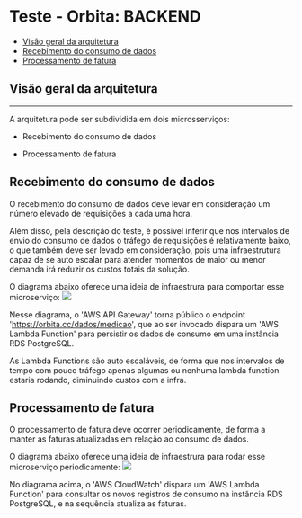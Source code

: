 # Teste - Orbita: BACKEND

- [Visão geral da arquitetura](#Visão-geral-da-arquitetura)
- [Recebimento do consumo de dados](#Recebimento-do-consumo-de-dados)
- [Processamento de fatura](#Processamento-de-fatura)

## Visão geral da arquitetura
---
A arquitetura pode ser subdividida em dois microsserviços:

* Recebimento do consumo de dados

* Processamento de fatura 

## Recebimento do consumo de dados
O recebimento do consumo de dados deve levar em consideração um número elevado de requisições
a cada uma hora.

Além disso, pela descrição do teste, é possível inferir que nos intervalos
de envio do consumo de dados o tráfego de requisições é relativamente baixo, o que também deve ser levado em consideração, pois uma infraestrutura capaz de se auto escalar para atender momentos de maior ou menor demanda irá reduzir os custos totais da solução.

O diagrama abaixo oferece uma ideia de infraestrura para comportar esse microserviço:
[![](http://i.imgur.com/KBmR6ef.png)]()

Nesse diagrama, o 'AWS API Gateway' torna público o endpoint 'https://orbita.cc/dados/medicao',
que ao ser invocado dispara um 'AWS Lambda Function' para persistir os dados de consumo em uma instância RDS PostgreSQL.

As Lambda Functions são auto escaláveis, de forma que nos intervalos de tempo com pouco tráfego
apenas algumas ou nenhuma lambda function estaria rodando, diminuindo custos com a infra.


## Processamento de fatura
O processamento de fatura deve ocorrer periodicamente, de forma a manter as faturas atualizadas
em relação ao consumo de dados.

O diagrama abaixo oferece uma ideia de infraestrura para rodar esse microserviço periodicamente:
[![](http://i.imgur.com/ZtsjuZ7.png)]()

No diagrama acima, o 'AWS CloudWatch' dispara um 'AWS Lambda Function' para consultar os novos registros de consumo na instância RDS PostgreSQL, e na sequência atualiza as faturas.